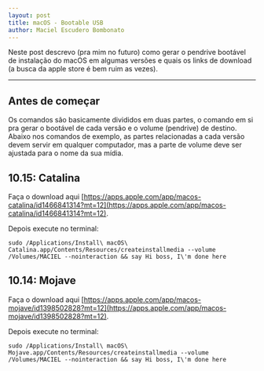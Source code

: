 ```yaml
---
layout: post
title: macOS - Bootable USB
author: Maciel Escudero Bombonato
---
```


Neste post descrevo (pra mim no futuro) como gerar o pendrive bootável de instalação do macOS em algumas versões e quais os links de download (a busca da apple store é bem ruim as vezes).

---

## Antes de começar

Os comandos são basicamente divididos em duas partes, o comando em si pra gerar o bootável de cada versão e o volume (pendrive) de destino. Abaixo nos comandos de exemplo, as partes relacionadas a cada versão devem servir em qualquer computador, mas a parte de volume deve ser ajustada para o nome da sua mídia.

## 10.15: Catalina

Faça o download aqui [https://apps.apple.com/app/macos-catalina/id1466841314?mt=12](https://apps.apple.com/app/macos-catalina/id1466841314?mt=12).

Depois execute no terminal:

```
sudo /Applications/Install\ macOS\ Catalina.app/Contents/Resources/createinstallmedia --volume /Volumes/MACIEL --nointeraction && say Hi boss, I\'m done here
```

## 10.14: Mojave

Faça o download aqui [https://apps.apple.com/app/macos-mojave/id1398502828?mt=12](https://apps.apple.com/app/macos-mojave/id1398502828?mt=12).

Depois execute no terminal:

```
sudo /Applications/Install\ macOS\ Mojave.app/Contents/Resources/createinstallmedia --volume /Volumes/MACIEL --nointeraction && say Hi boss, I\'m done here
```
